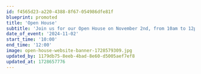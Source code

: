 ```yaml
---
id: f4565d23-a220-4388-8f67-054986dfe81f
blueprint: promoted
title: 'Open House'
subtitle: 'Join us for our Open House on November 2nd, from 10am to 12pm'
date_of_event: '2024-11-02'
start_time: '10:00'
end_time: '12:00'
image: open-house-website-banner-1728579309.jpg
updated_by: 1179db75-8eeb-4bad-8e60-d5005aef7ef8
updated_at: 1728657776
---
```


